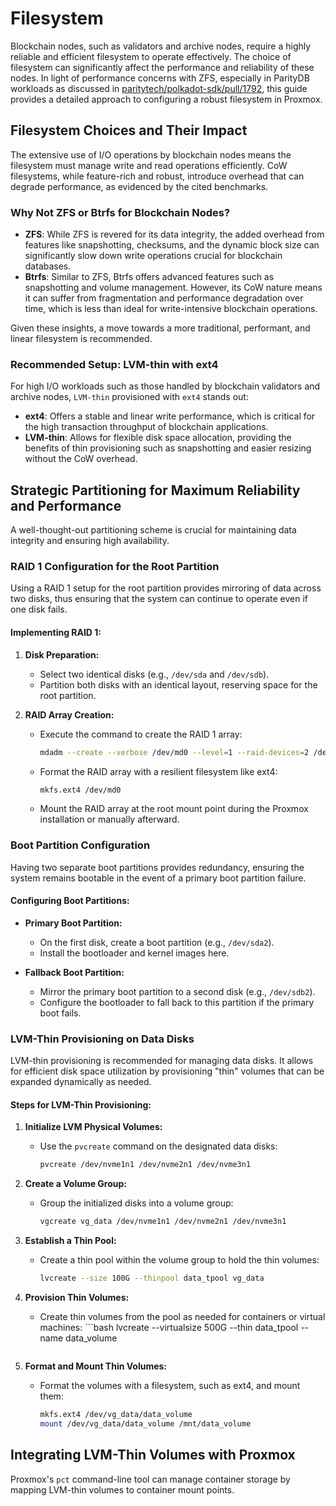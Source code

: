 # Filesystem

Blockchain nodes, such as validators and archive nodes, require a highly reliable and efficient filesystem to operate effectively. The choice of filesystem can significantly affect the performance and reliability of these nodes. In light of performance concerns with ZFS, especially in ParityDB workloads as discussed in [paritytech/polkadot-sdk/pull/1792](https://github.com/paritytech/polkadot-sdk/pull/1792), this guide provides a detailed approach to configuring a robust filesystem in Proxmox.

## Filesystem Choices and Their Impact

The extensive use of I/O operations by blockchain nodes means the filesystem must manage write and read operations efficiently. CoW filesystems, while feature-rich and robust, introduce overhead that can degrade performance, as evidenced by the cited benchmarks.

### Why Not ZFS or Btrfs for Blockchain Nodes?

- **ZFS**: While ZFS is revered for its data integrity, the added overhead from features like snapshotting, checksums, and the dynamic block size can significantly slow down write operations crucial for blockchain databases.
- **Btrfs**: Similar to ZFS, Btrfs offers advanced features such as snapshotting and volume management. However, its CoW nature means it can suffer from fragmentation and performance degradation over time, which is less than ideal for write-intensive blockchain operations.

Given these insights, a move towards a more traditional, performant, and linear filesystem is recommended.

### Recommended Setup: LVM-thin with ext4

For high I/O workloads such as those handled by blockchain validators and archive nodes, `LVM-thin` provisioned with `ext4` stands out:

- **ext4**: Offers a stable and linear write performance, which is critical for the high transaction throughput of blockchain applications.
- **LVM-thin**: Allows for flexible disk space allocation, providing the benefits of thin provisioning such as snapshotting and easier resizing without the CoW overhead.

## Strategic Partitioning for Maximum Reliability and Performance

A well-thought-out partitioning scheme is crucial for maintaining data integrity and ensuring high availability.

### RAID 1 Configuration for the Root Partition

Using a RAID 1 setup for the root partition provides mirroring of data across two disks, thus ensuring that the system can continue to operate even if one disk fails.

#### Implementing RAID 1:

1. **Disk Preparation:**
   - Select two identical disks (e.g., `/dev/sda` and `/dev/sdb`).
   - Partition both disks with an identical layout, reserving space for the root partition.

2. **RAID Array Creation:**
   - Execute the command to create the RAID 1 array:
     ```bash
     mdadm --create --verbose /dev/md0 --level=1 --raid-devices=2 /dev/sda1 /dev/sdb1
     ```
   - Format the RAID array with a resilient filesystem like ext4:
     ```bash
     mkfs.ext4 /dev/md0
     ```
   - Mount the RAID array at the root mount point during the Proxmox installation or manually afterward.

### Boot Partition Configuration

Having two separate boot partitions provides redundancy, ensuring the system remains bootable in the event of a primary boot partition failure.

#### Configuring Boot Partitions:

- **Primary Boot Partition:**
  - On the first disk, create a boot partition (e.g., `/dev/sda2`).
  - Install the bootloader and kernel images here.

- **Fallback Boot Partition:**
  - Mirror the primary boot partition to a second disk (e.g., `/dev/sdb2`).
  - Configure the bootloader to fall back to this partition if the primary boot fails.

### LVM-Thin Provisioning on Data Disks

LVM-thin provisioning is recommended for managing data disks. It allows for efficient disk space utilization by provisioning "thin" volumes that can be expanded dynamically as needed.

#### Steps for LVM-Thin Provisioning:

1. **Initialize LVM Physical Volumes:**
   - Use the `pvcreate` command on the designated data disks:
     ```bash
     pvcreate /dev/nvme1n1 /dev/nvme2n1 /dev/nvme3n1
     ```

2. **Create a Volume Group:**
   - Group the initialized disks into a volume group:
     ```bash
     vgcreate vg_data /dev/nvme1n1 /dev/nvme2n1 /dev/nvme3n1
     ```

3. **Establish a Thin Pool:**
   - Create a thin pool within the volume group to hold the thin volumes:
     ```bash
     lvcreate --size 100G --thinpool data_tpool vg_data
     ```

4. **Provision Thin Volumes:**
   - Create thin volumes from the pool as needed for containers or virtual machines: ```bash
     lvcreate --virtualsize 500G --thin data_tpool --name data_volume
     ```

5. **Format and Mount Thin Volumes:**
   - Format the volumes with a filesystem, such as ext4, and mount them:
     ```bash
     mkfs.ext4 /dev/vg_data/data_volume
     mount /dev/vg_data/data_volume /mnt/data_volume
     ```

## Integrating LVM-Thin Volumes with Proxmox

Proxmox's `pct` command-line tool can manage container storage by mapping LVM-thin volumes to container mount points.

